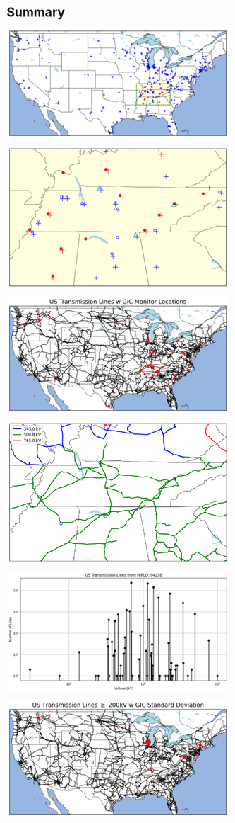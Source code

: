 # Summary

![](_map/map.png)

![](_map/map_zoom_tva.png)

![](_results/GIC_map_wtrans.png)

![](_results/trans_lines_TVA.png)

![](_results/trans_lines_count.png)

![](_results/transmission_std_map.png)

